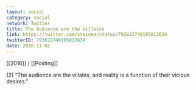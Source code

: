 ```yaml
---
layout: social
category: social
network: Twitter
title: The Audience are the Villains
link: https://twitter.com/steinea/status/793822746195013634
twitterID: 793822746195013634
date: 2016-11-02
---
```


[[2016]] / [[Posting]]

(2) “The audience are the villains, and reality is a function of their vicious desires.”
